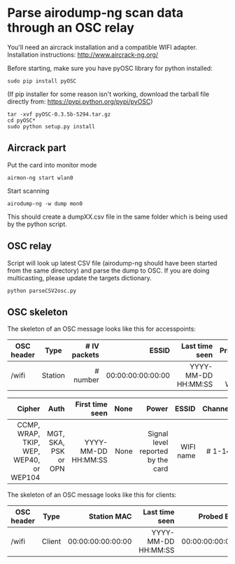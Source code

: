 # Parse airodump-ng scan data through an OSC relay

You'll need an aircrack installation and a compatible WIFI adapter. Installation instructions: http://www.aircrack-ng.org/

Before starting, make sure you have pyOSC library for python installed:
~~~~
sudo pip install pyOSC
~~~~

(If pip installer for some reason isn't working, download the tarball file directly from: https://pypi.python.org/pypi/pyOSC)
~~~~
tar -xvf pyOSC-0.3.5b-5294.tar.gz
cd pyOSC*
sudo python setup.py install
~~~~

## Aircrack part

Put the card into monitor mode
~~~~
airmon-ng start wlan0
~~~~

Start scanning
~~~~
airodump-ng -w dump mon0
~~~~

This should create a dumpXX.csv file in the same folder which is being used by the python script.

## OSC relay

Script will look up latest CSV file (airodump-ng should have been started from the same directory) and parse the dump to OSC.
If you are doing multicasting, please update the targets dictionary.

~~~~
python parseCSV2osc.py
~~~~

## OSC skeleton

The skeleton of an OSC message looks like this for accesspoints:

| OSC header    | Type          | # IV packets | ESSID               | Last time seen      | Privacy          | Speed    | LAN IP  | ID Length    |
| ------------- |:-------------:| ------------:| -------------------:| -------------------:| ----------------:| --------:| -------:| ------------:|
| /wifi         | Station       | # number     | 00:00:00:00:00:00   | YYYY-MM-DD HH:MM:SS | OPN, WEP, WPA2   | # number | 0.0.0.0 | # number     |

| Cipher                                    | Auth                   | First time seen     | None | Power                             | ESSID     | Channel | # beacons |
|------------------------------------------:| ----------------------:| -------------------:| ----:| ---------------------------------:| ---------:| -------:| ---------:|
| CCMP, WRAP, TKIP, WEP, WEP40, or WEP104   | MGT, SKA, PSK or OPN   | YYYY-MM-DD HH:MM:SS | None | Signal level reported by the card | WIFI name | # 1-14  | # number  |

The skeleton of an OSC message looks like this for clients:

| OSC header    | Type          | Station MAC        | Last time seen      | Probed ESSID       | First time seen     | Packets  | Power    |
| ------------- |:-------------:| ------------------:| -------------------:| ------------------:| -------------------:| --------:| --------:|
| /wifi         | Client        | 00:00:00:00:00:00  | YYYY-MM-DD HH:MM:SS | 00:00:00:00:00:00  | YYYY-MM-DD HH:MM:SS | # number | # number |
